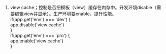 1. view cache；控制是否把模板（view）缓存在内存中。开发环境disable（需要编辑view并显示）。生产环境要enable，提升性能。  
  if(app.get('env') === 'dev') {  
	   app.disable('view cache')  
  }  
  if(app.get('env') === 'pro') {  
	   app.enable('view cache')  
  }  
